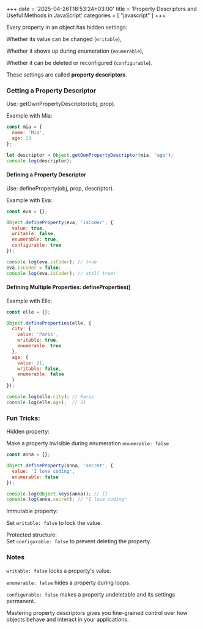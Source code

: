 +++
date = '2025-04-26T18:53:24+03:00'
title = 'Property Descriptors and Useful Methods in JavaScript'
categories = [ "javascript" ]
+++


Every property in an object has hidden settings:  

Whether its value can be changed (`writable`),  

Whether it shows up during enumeration (`enumerable`),  

Whether it can be deleted or reconfigured (`configurable`).

These settings are called **property descriptors**.


### Getting a Property Descriptor

Use: getOwnPropertyDescriptor(obj, prop).

Example with Mia:

```javascript
const mia = {
  name: 'Mia',
  age: 23
};

let descriptor = Object.getOwnPropertyDescriptor(mia, 'age');
console.log(descriptor);
```


#### Defining a Property Descriptor

Use: defineProperty(obj, prop, descriptor).

Example with Eva:

```javascript
const eva = {};

Object.defineProperty(eva, 'isCoder', {
  value: true,
  writable: false,
  enumerable: true,
  configurable: true
});

console.log(eva.isCoder); // true
eva.isCoder = false;
console.log(eva.isCoder); // still true!
```


#### Defining Multiple Properties: defineProperties()

Example with Elle:

```javascript
const elle = {};

Object.defineProperties(elle, {
  city: {
    value: 'Paris',
    writable: true,
    enumerable: true
  },
  age: {
    value: 21,
    writable: false,
    enumerable: false
  }
});

console.log(elle.city); // Paris
console.log(elle.age);  // 21
```


### Fun Tricks:

Hidden property:

Make a property invisible during enumeration `enumerable: false`

```javascript
const anna = {};

Object.defineProperty(anna, 'secret', {
  value: 'I love coding',
  enumerable: false
});

console.log(Object.keys(anna)); // []
console.log(anna.secret); // "I love coding"
```


Immutable property:

Set `writable: false` to lock the value.

Protected structure:  
Set `configurable: false` to prevent deleting the property.


### Notes

`writable: false` locks a property's value.

`enumerable: false` hides a property during loops.

`configurable: false` makes a property undeletable and its settings permanent.

Mastering property descriptors gives you fine-grained control over how objects behave and interact in your applications.